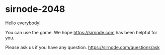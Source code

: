 # sirnode-2048

Hello everybody!

You can use the game. We hope https://sirnode.com has been helpful for you.

Please ask us if you have any question. https://sirnode.com/questions/ask

